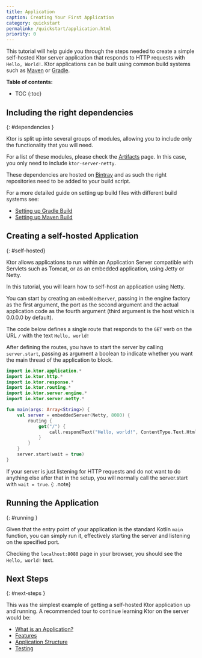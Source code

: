 ```yaml
---
title: Application
caption: Creating Your First Application
category: quickstart
permalink: /quickstart/application.html
priority: 0
---
```


This tutorial will help guide you through the steps needed to create a simple self-hosted Ktor server application that responds to HTTP requests with `Hello, World!`.
Ktor applications can be built using common build systems such as [Maven](https://kotlinlang.org/docs/reference/using-maven.html) or [Gradle](https://kotlinlang.org/docs/reference/using-gradle.html).

**Table of contents:**

* TOC
{:toc}

## Including the right dependencies
{: #dependencies }

Ktor is split up into several groups of modules,
allowing you to include only the functionality that you will need.
 
For a list of these modules, please check the [Artifacts](/quickstart/artifacts.html) page.
In this case, you only need to include `ktor-server-netty`.  

These dependencies are hosted on [Bintray](https://bintray.com/kotlin/ktor) and as such the right
repositories need to be added to your build script.

For a more detailed guide on setting up build files with different build systems see:

* [Setting up Gradle Build](/quickstart/quickstart/gradle.html)
* [Setting up Maven Build](/quickstart/quickstart/maven.html)

## Creating a self-hosted Application
{: #self-hosted}

Ktor allows applications to run within an Application Server compatible with Servlets such as Tomcat,
or as an embedded application, using Jetty or Netty.

In this tutorial, you will learn how to self-host an application using Netty.

You can start by creating an `embeddedServer`, passing in the engine factory as the first argument,
the port as the second argument and the actual application code as the fourth argument (third argument
is the host which is 0.0.0.0 by default).

The code below defines a single route that responds to the `GET` verb on the URL `/` with
the text `Hello, world!`

After defining the routes, you have to start the server by calling `server.start`,
passing as argument a boolean to indicate whether you want the main thread
of the application to block.

```kotlin
import io.ktor.application.*
import io.ktor.http.*
import io.ktor.response.*
import io.ktor.routing.*
import io.ktor.server.engine.*
import io.ktor.server.netty.*

fun main(args: Array<String>) {
    val server = embeddedServer(Netty, 8080) {
        routing {
            get("/") {
                call.respondText("Hello, world!", ContentType.Text.Html)
            }
        }
    }
    server.start(wait = true)
}
```

If your server is just listening for HTTP requests and do not want to do anything else after that in the setup,
you will normally call the server.start with `wait = true`.
{: .note}

## Running the Application
{: #running }

Given that the entry point of your application is the standard Kotlin `main` function, 
you can simply run it, effectively starting the server and listening on the specified port.

Checking the `localhost:8080` page in your browser, you should see the `Hello, world!` text. 

## Next Steps
{: #next-steps }

This was the simplest example of getting a self-hosted Ktor application up and running. 
A recommended tour to continue learning Ktor on the server would be:

* [What is an Application?](/servers/application.html)
* [Features](/features)
* [Application Structure](/servers/structure.html)
* [Testing](/servers/testing.html)
